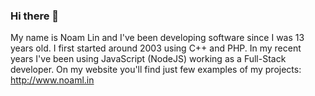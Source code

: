 ### Hi there 👋

My name is Noam Lin and I've been developing software since I was 13 years old.
I first started around 2003 using C++ and PHP.
In my recent years I've been using JavaScript (NodeJS) working as a Full-Stack developer.
On my website you'll find just few examples of my projects:
http://www.noaml.in
<!--
**noamlin/noamlin** is a ✨ _special_ ✨ repository because its `README.md` (this file) appears on your GitHub profile.

Here are some ideas to get you started:

- 🔭 I’m currently working on ...
- 🌱 I’m currently learning ...
- 👯 I’m looking to collaborate on ...
- 🤔 I’m looking for help with ...
- 💬 Ask me about ...
- 📫 How to reach me: ...
- 😄 Pronouns: ...
- ⚡ Fun fact: ...
-->
